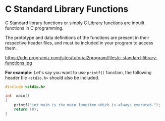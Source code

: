 # C Standard Library Functions

C Standard library functions or simply C Library functions are inbuilt functions in C programming.

The prototype and data definitions of the functions are present in their respective header files, and must be included in your program to access them.

https://cdn.programiz.com/sites/tutorial2program/files/c-standard-library-functions.jpg

**For example:** Let's say you want to use <code>printf()</code> function, the following header file <code><stdio.h></code> should also be included.
```c
#include <stdio.h>

int  main()
{
    printf("int main is the main function which is always executed.");
    return (0);
}
```
